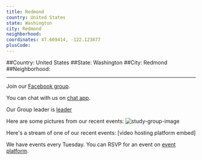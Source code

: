 ```yaml
---
title: Redmond
country: United States
state: Washington
city: Redmond
neighborhood: 
coordinates: 47.669414, -122.123877
plusCode:
---
```


##Country: United States
##State: Washington
##City: Redmond
##Neighborhood: 
*****
Join our [Facebook group](https://www.facebook.com/groups/free.code.camp.redmond.wa).

You can chat with us on [chat app]().

Our Group leader is [leader]()

Here are some pictures from our recent events:
![study-group-image]()

Here's a stream of one of our recent events:
[video hosting platform embed]

We have events every Tuesday. You can RSVP for an event on [event platform]().
